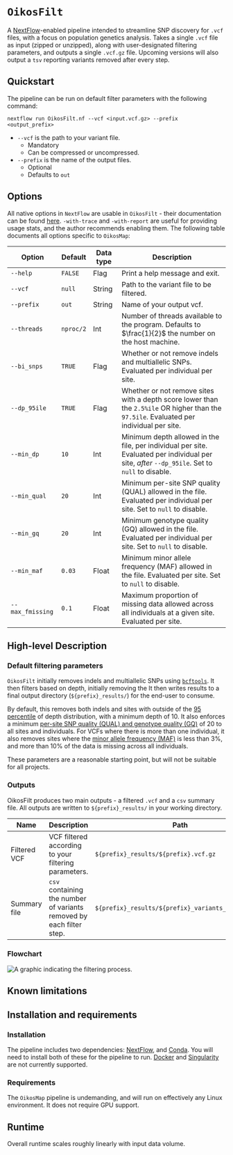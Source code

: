 # `OikosFilt`
A [NextFlow](https://www.nextflow.io/docs/latest/index.html)-enabled pipeline intended to streamline SNP discovery for `.vcf` files, with a focus on population genetics analysis.
Takes a single `.vcf` file as input (zipped or unzipped), along with user-designated filtering parameters, and outputs a single `.vcf.gz` file.
Upcoming versions will also output a `tsv` reporting variants removed after every step.

## Quickstart

The pipeline can be run on default filter parameters with the following command:

```
nextflow run OikosFilt.nf --vcf <input.vcf.gz> --prefix <output_prefix>
```

- `--vcf` is the path to your variant file.
  - Mandatory
  - Can be compressed or uncompressed.
- `--prefix` is the name of the output files.
  - Optional
  - Defaults to `out`

## Options

All native options in `NextFlow` are usable in `OikosFilt` - their documentation can be found [here](https://www.nextflow.io/docs/latest/cli.html).
`-with-trace` and `-with-report` are useful for providing usage stats, and the author recommends enabling them.
The following table documents all options specific to `OikosMap`:

| Option | Default | Data type | Description |
| -- | -- | -- | -- |
| `--help`  | `FALSE` | Flag | Print a help message and exit. |
| `--vcf` | `null` | String | Path to the variant file to be filtered. |
| `--prefix` | `out` | String | Name of your output vcf. |
| `--threads` | `nproc/2` | Int | Number of threads available to the program. Defaults to $\frac{1}{2}$ the number on the host machine. |
| `--bi_snps` | `TRUE` | Flag | Whether or not remove indels and multiallelic SNPs. Evaluated per individual per site. |
| `--dp_95ile` | `TRUE` | Flag | Whether or not remove sites with a depth score lower than the `2.5%ile` OR higher than the `97.5ile`. Evaluated per individual per site. |
| `--min_dp` | `10` | Int | Minimum depth allowed in the file, per individual per site. Evaluated per individual per site, *after* `--dp_95ile`. Set to `null` to disable. |
| `--min_qual` | `20` | Int | Minimum per-site SNP quality (QUAL) allowed in the file. Evaluated per individual per site. Set to `null` to disable. |
| `--min_gq` | `20` | Int | Minimum genotype quality (GQ) allowed in the file. Evaluated per individual per site. Set to `null` to disable. |
| `--min_maf` | `0.03` | Float | Minimum minor allele frequency (MAF) allowed in the file. Evaluated per site. Set to `null` to disable. |
| `--max_fmissing` | `0.1` | Float | Maximum proportion of missing data allowed across all individuals at a given site. Evaluated per site. |


## High-level Description

### Default filtering parameters

`OikosFilt` initially removes indels and multiallelic SNPs using [`bcftools`](https://github.com/samtools/bcftools?tab=readme-ov-file).
It then filters based on depth, initially removing the 
It then writes results to a final output directory (`${prefix}_results/`) for the end-user to consume.

By default, this removes both indels and sites with outside of the [95 percentile](https://en.wikipedia.org/wiki/Percentile) of depth distribution, with a minimum depth of 10.
It also enforces a minimum [per-site SNP quality (QUAL) and genotype quality (GQ)](http://barcwiki.wi.mit.edu/wiki/SOPs/vcf) of 20 to all sites and individuals.
For VCFs where there is more than one individual, it also removes sites where the [minor allele frequency (MAF)](https://en.wikipedia.org/wiki/Minor_allele_frequency) is less than 3%, and more than 10% of the data is missing across all individuals.

These parameters are a reasonable starting point, but will not be suitable for all projects.

### Outputs
OikosFilt produces two main outputs - a filtered `.vcf` and a `csv` summary file.
All outputs are written to `${prefix}_results/` in your working directory.

| Name | Description | Path |
| -- | -- | -- |
| Filtered VCF | VCF filtered according to your filtering parameters. | `${prefix}_results/${prefix}.vcf.gz` |
| Summary file | `csv` containing the number of variants removed by each filter step. | `${prefix}_results/${prefix}_variants_removed.csv` |

### Flowchart

<img title="OikosMap flowchart" alt="A graphic indicating the filtering process." src="images/OikosFilt_flowchart.png">


## Known limitations

## Installation and requirements

### Installation

The pipeline includes two dependencies: [NextFlow](https://www.nextflow.io/docs/latest/getstarted.html), and [Conda](https://conda.io/projects/conda/en/latest/user-guide/install/index.html).
You will need to install both of these for the pipeline to run.
[Docker](https://docs.docker.com/engine/install/) and [Singularity](https://docs.sylabs.io/guides/3.5/user-guide/introduction.html) are not currently supported.


### Requirements

The `OikosMap` pipeline is undemanding, and will run on effectively any Linux environment.
It does not require GPU support.

## Runtime

Overall runtime scales roughly linearly with input data volume.
